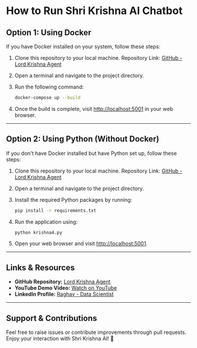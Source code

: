 # How to Run Shri Krishna AI Chatbot

## **Option 1: Using Docker**

If you have Docker installed on your system, follow these steps:

1. Clone this repository to your local machine.
   Repository Link: [GitHub - Lord Krishna Agent](https://github.com/raghav6006/Lord_krishna_agent.git)

2. Open a terminal and navigate to the project directory.
3. Run the following command:
   ```bash
   docker-compose up --build
   ```
4. Once the build is complete, visit [http://localhost:5001](http://localhost:5001) in your web browser.

---

## **Option 2: Using Python (Without Docker)**

If you don't have Docker installed but have Python set up, follow these steps:

1. Clone this repository to your local machine.
   Repository Link: [GitHub - Lord Krishna Agent](https://github.com/raghav6006/Lord_krishna_agent.git)

2. Open a terminal and navigate to the project directory.
3. Install the required Python packages by running:
   ```bash
   pip install -r requirements.txt
   ```
4. Run the application using:
   ```bash
   python krishna4.py
   ```
5. Open your web browser and visit [http://localhost:5001](http://localhost:5001).

---

## **Links & Resources**
- **GitHub Repository:** [Lord Krishna Agent](https://github.com/raghav6006/Lord_krishna_agent.git)
- **YouTube Demo Video:** [Watch on YouTube](https://www.youtube.com/watch?v=6HI9oN7UyFU)
- **LinkedIn Profile:** [Raghav - Data Scientist](https://www.linkedin.com/in/raghavdatascientist/)

---

## **Support & Contributions**
Feel free to raise issues or contribute improvements through pull requests. Enjoy your interaction with Shri Krishna AI! 🙏

